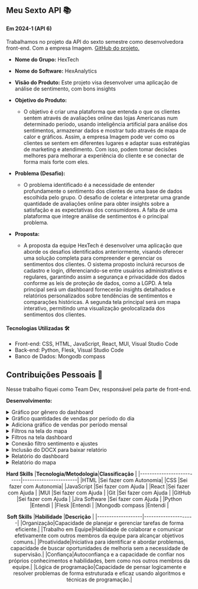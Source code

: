 ## Meu Sexto API  📚

#### Em 2024-1 (API 6)
Trabalhamos no projeto da API do sexto semestre como desenvolvedora front-end. Com a empresa Imagem. [GitHub do projeto.](https://github.com/GroupHextech/HEXTECH-API6sem)<br> 
- **Nome do Grupo:** HexTech
- **Nome do Software:**  HexAnalytics
- **Visão do Produto:** Este projeto visa desenvolver uma aplicação de análise de sentimento, com bons insights
     
 - **Objetivo do Produto:** 
	 - O objetivo é criar uma plataforma que entenda o que os clientes sentem através de avaliações online das lojas Americanas num determinado período, usando inteligência artificial para análise dos sentimentos, armazenar dados e mostrar tudo através de mapa de calor e gráficos. Assim, a empresa Imagem pode ver como os clientes se sentem em diferentes lugares e adaptar suas estratégias de marketing e atendimento. Com isso, podem tomar decisões melhores para melhorar a experiência do cliente e se conectar de forma mais forte com eles.
  
- **Problema (Desafio):** 

	- O problema identificado é a necessidade de entender profundamente o sentimento dos clientes de uma base de dados escolhida pelo grupo. O desafio de coletar e interpretar uma grande quantidade de avaliações online para obter insights sobre a satisfação e as expectativas dos consumidores. A falta de uma plataforma que integre análise de sentimentos é o principal problema.

- **Proposta:**
	- A proposta da equipe HexTech é desenvolver uma aplicação que aborde os desafios identificados anteriormente, visando oferecer uma solução completa para compreender e gerenciar os sentimentos dos clientes. O sistema proposto incluirá recursos de cadastro e login, diferenciando-se entre usuários administrativos e regulares, garantindo assim a segurança e privacidade dos dados conforme as leis de proteção de dados, como a LGPD. A tela principal será um dashboard fornecerão insights detalhados e relatórios personalizados sobre tendências de sentimentos e comparações históricas. A segunda tela principal será um mapa interativo, permitindo uma visualização geolocalizada dos sentimentos dos clientes.
	

#### Tecnologias Utilizadas 🛠
- Front-end: CSS, HTML, JavaScript, React, MUI, Visual Studio Code
- Back-end: Python, Flesk, Visual Studio Code
- Banco de Dados: Mongodb compass

## Contribuições Pessoais 👩
Nesse trabalho fiquei como Team Dev, responsável pela parte de front-end. 

**Desenvolvimento:** 
<details>
  <summary>Gráfico por gênero do dashboard</summary>
	
	O componente GenderPieChart faz um gráfico de pizza que exibe a distribuição de gêneros (Homens e Mulheres) 
 	com base em dados obtidos de um serviço, utilizando a biblioteca @nivo/pie para renderização e useEffect para 
  	buscar dados quando os filtros mudam.
  
  ```javascript

import { ResponsivePie } from "@nivo/pie";
import { tokens } from "../../theme";
import { useTheme } from "@mui/material";
import { useState, useEffect } from "react";
import { getGender } from "../../services/SalesService";

const GenderPieChart = ({filter}) => {
  const theme = useTheme();
  const colors = tokens(theme.palette.mode);
  const [genderData, setGenderData] = useState([]);

  useEffect(() => {
    async function handleGenderData() {
      try {
        const data = await getGender(filter.states, filter.regions, filter.feeling);
        setGenderData(data);
      } catch (error) {
        console.error("Error fetching genders:", error.message);
      }
    }

    handleGenderData();
  }, [filter]);

  if (genderData?.length)
    return (
      <ResponsivePie
        data={[
          {
            id: genderData[1]?._id ?? 'F',
            value: genderData[1]?.count ?? 0,
            label: "Mulheres",
          },
          {
            id: genderData[0]?._id ?? 'M',
            value: genderData[0]?.count ?? 0,
            label: "Homens",
          },
        ]}
        theme={{
          tooltip: {
            container: {
              background: "#fff", // cor de fundo do tooltip
              color: "#000", // cor do texto do tooltip
            },
          },
          axis: {
            domain: {
              line: {
                stroke: colors.grey[100],
              },
            },
            legend: {
              text: {
                fill: colors.grey[100],
              },
            },
            ticks: {
              line: {
                stroke: colors.grey[100],
                strokeWidth: 1,
              },
              text: {
                fill: colors.grey[100],
              },
            },
          },
          legends: {
            text: {
              fill: colors.grey[100],
            },
          },
        }}
        margin={{ top: 40, right: 80, bottom: 80, left: 80 }}
        innerRadius={0.5}
        padAngle={0.7}
        cornerRadius={3}
        activeOuterRadiusOffset={8}
        colors={{ scheme: 'category10' }}
        borderColor={{
          from: "color",
          modifiers: [["darker", 0.2]],
        }}
        arcLinkLabelsSkipAngle={10}
        arcLinkLabelsTextColor={colors.grey[100]}
        arcLinkLabelsThickness={2}
        arcLinkLabelsColor={{ from: "color" }}
        enableArcLabels={false}
        arcLabelsRadiusOffset={0.4}
        arcLabelsSkipAngle={7}
        arcLabelsTextColor={{
          from: "color",
          modifiers: [["darker", 2]],
        }}
        defs={[
          {
            id: "dots",
            type: "patternDots",
            background: "inherit",
            color: "rgba(255, 255, 255, 0.3)",
            size: 4,
            padding: 1,
            stagger: true,
          },
          {
            id: "lines",
            type: "patternLines",
            background: "inherit",
            color: "rgba(255, 255, 255, 0.3)",
            rotation: -45,
            lineWidth: 6,
            spacing: 10,
          },
        ]}
        legends={[
          {
            anchor: "bottom",
            direction: "row",
            justify: false,
            translateX: 0,
            translateY: 56,
            itemsSpacing: 0,
            itemWidth: 100,
            itemHeight: 18,
            itemTextColor: "#999",
            itemDirection: "left-to-right",
            itemOpacity: 1,
            symbolSize: 18,
            symbolShape: "circle",
            effects: [
              {
                on: "hover",
                style: {
                  itemTextColor: "#000",
                },
              },
            ],
          },
        ]}
      />
    );
};

export default GenderPieChart;

 
  ```
</details>

<details>
  <summary>Gráfico quantidades de vendas por período do dia</summary>
	
	O componente desse Chart exibe um gráfico de barras mostrando as vendas por períodos do dia (manhã, tarde, noite). 
 	Ele busca os dados de vendas com base em filtros aplicados e usa useEffect para atualizar os dados sempre que os filtros mudam. 
  	O gráfico é renderizado usando @nivo/bar com estilos personalizados.
  
  ```javascript

import { useTheme } from "@mui/material";
import { tokens } from "../../theme";
import { useState, useEffect } from "react";
import { getSales } from "../../services/SalesService";
import { ResponsiveBarCanvas } from "@nivo/bar";

function determinarPeriodo(horario) {
  // Extrair apenas a parte do horário
  const horarioSplit = horario.split(" ")[1];
  const [hora, minuto, segundo] = horarioSplit.split(":").map(Number);

  // Determinar o período com base nas horas
  if (hora >= 6 && hora < 12) {
    return "Morning";
  } else if (hora >= 12 && hora < 18) {
    return "Afternoon";
  } else {
    return "Night";
  }
}

function agruparVendasPorPeriodo(dados) {
  const vendasPorPeriodo = {};

  // Iterando sobre cada item dos dados
  dados.forEach((item) => {
    // Criando uma chave no formato "YYYY-MM" para representar o período
    const periodo = determinarPeriodo(item._id);

    // Inicializando o contador de vendas para o período, se necessário
    if (!vendasPorPeriodo[periodo]) {
      vendasPorPeriodo[periodo] = 0;
    }

    // Incrementando o contador de vendas para o período
    vendasPorPeriodo[periodo] = vendasPorPeriodo[periodo] + item.count;
  });

  // Convertendo o objeto em um array de objetos para o BarChart
  const vendasPorPeriodoArray = Object.entries(vendasPorPeriodo).map(
    ([periodo, quantidade]) => ({
      periodo,
      qtde: quantidade,
    })
  );

  return vendasPorPeriodoArray;
}

export default function Chart({filter}) {
  const theme = useTheme();
  const colors = tokens(theme.palette.mode);

  const [salesData, setSalesData] = useState([]);

  useEffect(() => {
    async function handleSalesData() {
      try {
        const data = await getSales(filter.states, filter.regions, filter.feeling);
        setSalesData(agruparVendasPorPeriodo(data));
      } catch (error) {
        console.error("Error fetching sales:", error.message);
      }
    }

    handleSalesData();
  }, [filter]);

  if (salesData?.length) {
    return (
      <ResponsiveBarCanvas
        data={salesData}
        theme={{
          tooltip: {
            container: {
              background: "#fff", // cor de fundo do tooltip
              color: "#000", // cor do texto do tooltip
            },
          },
          axis: {
            domain: {
              line: {
                stroke: colors.grey[100],
              },
            },
            legend: {
              text: {
                fill: colors.grey[100],
              },
            },
            ticks: {
              line: {
                stroke: colors.grey[100],
                strokeWidth: 1,
              },
              text: {
                fill: colors.grey[100],
              },
            },
          },
          legends: {
            text: {
              fill: colors.grey[100],
            },
          },
        }}
        keys={["qtde"]}
        indexBy="periodo"
        margin={{ top: 30, right: 0, bottom: 30, left: 50 }}
        padding={0.3}
        valueScale={{ type: "linear" }}
        indexScale={{ type: "band", round: true }}
        colors={{ scheme: 'category10' }}
        enableLabel={false}
        enableTotals={true}
        labelSkipWidth={12}
        labelSkipHeight={12}
        labelTextColor={{ theme: 'grid.line.stroke' }}
        role="application"
        isFocusable={true}
      />
    );
  }
}

 
  ```
</details>

<details>
  <summary>Adiciona gráfico de vendas por período mensal</summary>
	
	O componente desse Chart exibe um gráfico de linhas (bump chart) mostrando a evolução dos sentimentos 
 	(positivo, neutro, negativo) ao longo do tempo. Ele busca os dados de sentimentos com base em filtros 
  	aplicados, formata esses dados e usa useEffect para atualizar o gráfico sempre que os filtros mudam. 
   	O gráfico é renderizado usando @nivo/bump com estilos personalizados.
  
  ```javascript

import { useTheme } from "@mui/material";
import { tokens } from "../../theme";
import { useState, useEffect } from "react";
// import { getSales } from "../../services/SalesService";
import { ResponsiveBump } from "@nivo/bump";
import { getFeelingByMonth } from "../../services/SalesService";

export default function Chart({ filter, selectedSentiment }) {
  const theme = useTheme();
  const colors = tokens(theme.palette.mode);
  const [feelingData, setFeelingData] = useState([]);

  const sentimentColors = {
    Positive: colors.greenAccent[500], // Verde
    Neutral: "#ffa927", // Amarelo
    Negative: "#E0115F", // Vermelho
  };

  useEffect(() => {
    async function handleGetData() {
      try {
        const data = await getFeelingByMonth(
          filter.states,
          filter.regions,
          filter.feeling
        );

        // Mapeando os dados recebidos e reestruturando para o formato esperado pelo Nivo Bump Chart
        const formattedData = Object.keys(data[0])
          .filter((key) => key !== "_id")
          .map((key) => ({
            id: key,
            data: data.map((item) => ({
              x: item._id,
              y: item[key],
            })),
          }));

        setFeelingData(formattedData);
      } catch (error) {
        console.error("Error fetching feeling:", error.message);
      }
    }

    handleGetData();
  }, [filter]);

  const filteredData = selectedSentiment
    ? feelingData.filter((data) => data.id === selectedSentiment)
    : feelingData;

  if (true) {
    return (
      <>
        <ResponsiveBump
          data={filteredData.map((serie) => ({
            ...serie,
            data: serie.data.map((point) => ({ ...point, y: -point.y }))
          }))}
          keys={["Positive", "Neutral", "Negative"]}
          indexBy="_id"
          // indexScale={{ type: 'band', round: true }}
          colors={(data) => sentimentColors[data.id]}
          xPadding={0.4}
          activeLineWidth={3}
          inactiveLineWidth={0}
          inactiveOpacity={0.15}
          startLabelTextColor={{ theme: "background" }}
          endLabelTextColor={{ from: "color", modifiers: [] }}
          pointSize={4}
          inactivePointSize={0}
          pointColor={{ from: "serie.color", modifiers: [] }}
          pointBorderWidth={3}
          activePointBorderWidth={3}
          pointBorderColor={{ from: "serie.color" }}
          enableGridX={false}
          enableGridY={false}
          axisTop={false}
          axisBottom={{
            tickSize: 5,
            tickPadding: 5,
            tickRotation: 0,
            legend: "",
            legendPosition: "middle",
            legendOffset: 32,
            truncateTickAt: 0,
          }}
          axisLeft={{
            tickSize: 5,
            tickPadding: 5,
            tickRotation: 0,
            legend: "",
            legendPosition: "middle",
            legendOffset: -40,
            scale: "linear", // Mantenha a escala linear
            format: (value) => Math.abs(value), // Formata a escala para números positivos
          }}
          margin={{ top: 50, right: 130, bottom: 50, left: 60 }}
          axisRight={null}
          theme={{
            tooltip: {
              container: {
                background: "#fff", // cor de fundo do tooltip
                color: "#000", // cor do texto do tooltip
              },
            },
            axis: {
              domain: {
                line: {
                  stroke: colors.grey[100],
                },
              },
              legend: {
                text: {
                  fill: colors.grey[100],
                },
              },
              ticks: {
                line: {
                  stroke: colors.grey[100],
                  strokeWidth: 1,
                },
                text: {
                  fill: colors.grey[100],
                },
              },
            },
            legends: {
              text: {
                fill: colors.grey[100],
              },
            },
          }}
        />
      </>
    );
  }
}
 
  ```
</details>

<details>
  <summary>Filtros na tela do mapa</summary>
	
	Descrição da atividade 
  
  ```javascript
 
  ```
</details>

<details>
  <summary>Filtros na tela dashboard</summary>
	
	Descrição da atividade 
  
  ```javascript
 
  ```
</details>

<details>
  <summary>Conexão filtro sentimento e ajustes</summary>
	
	Descrição da atividade 
  
  ```javascript
 
  ```
</details>

<details>
  <summary>Inclusão do DOCX para baixar relatório</summary>
	
	A função handleDownloadReport cria e baixa um relatório .docx contendo texto formatado. Ela usa a biblioteca docx para construir o documento e file-saver para salvar o arquivo localmente.
  
  ```javascript
  const handleDownloadReport = () => {
    const doc = new Document({
      sections: [{
        properties: {},
        children: [
          new Paragraph({
            children: [
              new TextRun("Ralatório HexAnalytics"),
              new TextRun({
                text: "Foo Bar",
                bold: true,
              }),
              new TextRun({
                text: "\tExemplos",
                bold: true,
              }),
            ],
          }),
        ],
      }]
    });

    Packer.toBlob(doc).then(blob => {
      console.log(blob);
      saveAs(blob, "relatorio.docx");
      console.log("Document created successfully");
    });
  }
 
  ```
</details>

<details>
  <summary>Relatório do dashboard</summary>
	
	A função createDocxContent cria um documento .docx formatado com subtítulos, listas de sentimentos e gráficos/imagens, 
 	usando a biblioteca docx. O conteúdo inclui valores totais, valores das pesquisas e as imagens dos gráficos e da nuvem 
  	de palavras. 
  
  ```javascript

// src/docxContent.js

import { AlignmentType, Document, Paragraph, TextRun, HeadingLevel, ImageRun } from 'docx';

function numberWithCommas (x) {
  return x.toString().replace(/\B(?=(\d{3})+(?!\d))/g, ".");
}

export const createDocxContent = (feelingAll, feelingData, imageBlobs) => {
  const subtitles = [
    { text: "Total dos dados de vendas das lojas Americanas do ano de 2018.", feeling: feelingAll },
    // { text: "Total dos dados da pesquisa:" },
    // { text: "Selecionado os estados ou região: São Paulo e Acre.", feeling: feelingData },
    { text: "Total definido pelo filtro:", feeling: feelingData },
    { text: "Gráficos demonstrativos" },
    { text: "Gender:", imageBlob: imageBlobs.genderChartBlob, size: [250, 400] },
    { text: "Review sentiment by month:", imageBlob: imageBlobs.sentimentByMonthChartBlob, size: [250, 600] },
    { text: "Reviews by Category:", imageBlob: imageBlobs.reviewsByCategoryBlob, size: [250, 400] },
    { text: "Top Words:", imageBlob: imageBlobs.topWordsBlob, size: [250, 400] }
  ]

  const bullets = [
    {content: "Total de positivo:", key: 'positive'},
    {content: "Total de neutro:", key: 'neutral'},
    {content: "Total de negativo:", key: 'negative'},
  ]

  const breakLine = () => {
    return new Paragraph({
      text: "",
      alignment: AlignmentType.CENTER,
    })
  }

  const getSubtitles = () => {
    const contents = [];

    for (let index = 0; index < subtitles.length; index++) {
      contents.push(breakLine()),
      contents.push(
        new Paragraph({
          children: [
            new TextRun({
              text: subtitles[index],
              bold: true,
              font: "Aptos",
              size: 24,
              color: "92BAF7"
            })
          ],
        })
      )

      if (subtitles[index].feeling) {
        contents.push(breakLine())
        contents.push(...getBullets(subtitles[index].feeling))
        contents.push(breakLine())
      }
      
      if (subtitles[index].imageBlob) {
        contents.push(breakLine())
        contents.push(getImageFromBlob(subtitles[index].imageBlob, subtitles[index].size))
        contents.push(breakLine())
      }
    }

    return contents;
  }

  const getBullets = (myFeeling) => {
    return bullets.map((bulletText, index) => {
      return new Paragraph({
        children: [
          new TextRun({
            text: `${bulletText.content}`,
            bold: true,
            font: "Aptos",
            size: 24
          }),
          new TextRun({
            text: ` ${numberWithCommas(myFeeling[bulletText.key])} mil`,
            font: "Aptos",
            size: 24
          })
        ],
        bullet: { level: 0 }
      })
    }
    )
  }

  const getImageFromBlob = (myBlobData, size) => {
    return new Paragraph({
      children: [
        new ImageRun({
          type: "jpg",
          data: myBlobData,
          transformation: {
            height: size[0],
            width: size[1]
          }
        })
      ]
    })
  }

  return new Document({
    styles: {
      default: {
        heading1: {
          run: {
            size: 32,
            bold: true,
            color: "000000",
            font: "Aptos"
          },
          paragraph: {
            alignment: AlignmentType.CENTER,
            spacing: {
              after: 120,
            },
          },
        },
        heading2: {
          run: {
            size: 74,
            bold: true,
            color: "92BAF7",
            font: "Aptos"
          },
          paragraph: {
            spacing: {
              before: 600,
              after: 120,
            },
          }
        },
      },
    },
    paragraphStyles: [
      {
          id: "subtitle",
          name: "Subtitle",
          basedOn: "Normal",
          next: "Normal",
          run: {
            size: 12,
            bold: true,
            color: "92BAF7",
            font: "Aptos"
          },
          paragraph: {
            spacing: {
              before: 240,
              after: 120,
            },
          }
      }
  ],
    sections: [
      {
        properties: {},
        children: [
          new Paragraph({
            text: "Relatório Dashboard HexAnalytics",
            heading: HeadingLevel.HEADING_1,
          }),
          ...getSubtitles(),
        ],
      },
    ],
  });
};

 
  ```
</details>

<details>
  <summary>Relatório do mapa</summary>

 	A função createDocxContent cria um documento .docx, usando a biblioteca docx. O conteúdo inclui valores totais, 
  	valores das pesquisas, nome das regiões pesquisadas e o mapa do brasil de acordo com os sentimentos, com dados 
   	obtidos de um serviço externo.
  
  ```javascript
// src/docxContent.js

import { AlignmentType, Document, Paragraph, TextRun, HeadingLevel, ImageRun } from 'docx';
import { getFeeling } from '../../services/SalesService';

function numberWithCommas (x) {
  return x.toString().replace(/\B(?=(\d{3})+(?!\d))/g, ".");
}

export const createDocxContent = async (mapBlob, selectedFeeling, selectedRegion, selectedStates,) => {

  const feelingData = [];
  const feelingDataFiltered = [];
  let data;

  data = await getFeeling()
  data.forEach((row) => {
    feelingData[row._id.toLowerCase()] = row.count.toLocaleString('pt-BR');
    feelingData["total"] += row.count;
  });

  data = await getFeeling(selectedStates, selectedRegion)
  data.forEach((row) => {
    feelingDataFiltered[row._id.toLowerCase()] = row.count.toLocaleString('pt-BR');
    feelingDataFiltered["total"] += row.count;
  });

  const subtitles = [
    // { text: "Total dos dados de vendas das lojas Americanas do ano de 2018.", hasData: true },
    // { text: "Total dos dados da pesquisa:" },
    { text: "Filtros selecionados: ", bulletIndex: 0 },
    { text: "Total dos dados de vendas das lojas Americanas do ano de 2018:", bulletIndex: 1 },
    { text: "Total definido pelo filtro:", bulletIndex: 2 },
    { text: "Filtragem por sentimentos:" },
    { text: "Mapa do Brasil:", imageBlob: mapBlob },
  ]

  const bullets = {
    0: [
      { content: "Sentimento:", value: selectedFeeling.toUpperCase() },
      { content: "Região:", value: selectedRegion.toUpperCase() },
      { content: "Estados:", value: selectedStates.join(', ') }
    ],
    1: [
      { content: "Total de positivo:", value: `${feelingData.positive} mil` },
      { content: "Total de neutro:", value: `${feelingData.neutral} mil` },
      { content: "Total de negativo:", value: `${feelingData.negative} mil` }
    ],
    2: [
      { content: "Total de positivo:", value: `${feelingDataFiltered.positive} mil` },
      { content: "Total de neutro:", value: `${feelingDataFiltered.neutral} mil` },
      { content: "Total de negativo:", value: `${feelingDataFiltered.negative} mil` }
    ]
  };

  const breakLine = () => {
    return new Paragraph({
      text: "",
      alignment: AlignmentType.CENTER,
    })
  }

  const getSubtitles = () => {
    const contents = [];

    for (let index = 0; index < subtitles.length; index++) {
      contents.push(breakLine()),
        contents.push(
          new Paragraph({
            children: [
              new TextRun({
                text: subtitles[index],
                bold: true,
                font: "Aptos",
                size: 24,
                color: "92BAF7"
              })
            ],
          })
        )

      if (subtitles[index].hasOwnProperty('bulletIndex')) {
        contents.push(breakLine())
        contents.push(...getBullets(subtitles[index].bulletIndex))
        contents.push(breakLine())
      }

      if (subtitles[index].imageBlob) {
        contents.push(breakLine())
        contents.push(getImageFromBlob(subtitles[index].imageBlob))
        contents.push(breakLine())
      }
    }

    return contents;
  }

  const getBullets = (bulletIndex) => {
    return bullets[bulletIndex].map(bulletText => {
      return new Paragraph({
        children: [
          new TextRun({
            text: `${bulletText.content}`,
            bold: true,
            font: "Aptos",
            size: 24
          }),
          new TextRun({
            text: ` ${bulletText.value}`,
            font: "Aptos",
            size: 24
          })
        ],
        bullet: { level: 0 }
      })
    })
  }

  const getImageFromBlob = (myBlobData) => {
    return new Paragraph({
      children: [
        new ImageRun({
          type: "jpg",
          data: myBlobData,
          transformation: {
            width: 540,
            height: 400
          }
        })
      ]
    })
  }

  return new Document({
    styles: {
      default: {
        heading1: {
          run: {
            size: 32,
            bold: true,
            color: "000000",
            font: "Aptos"
          },
          paragraph: {
            alignment: AlignmentType.CENTER,
            spacing: {
              after: 120,
            },
          },
        },
        heading2: {
          run: {
            size: 74,
            bold: true,
            color: "92BAF7",
            font: "Aptos"
          },
          paragraph: {
            spacing: {
              before: 600,
              after: 120,
            },
          }
        },
      },
    },
    paragraphStyles: [
      {
        id: "subtitle",
        name: "Subtitle",
        basedOn: "Normal",
        next: "Normal",
        run: {
          size: 12,
          bold: true,
          color: "92BAF7",
          font: "Aptos"
        },
        paragraph: {
          spacing: {
            before: 240,
            after: 120,
          },
        }
      }
    ],
    sections: [
      {
        properties: {},
        children: [
          new Paragraph({
            text: "Relatório Mapa HexAnalytics",
            heading: HeadingLevel.HEADING_1,
          }),
          ...getSubtitles(),
        ],
      },
    ],
  });
};

 
  ```
</details>


<div align="center">

**Hard Skills**
|**Tecnologia/Metodologia**|**Classificação**      |
|--------------------------|-----------------------|
|HTML                      |Sei fazer com Autonomia|
|CSS                       |Sei fazer com Autonomia|
|JavaScript                |Sei fazer com Ajuda    |
|React                     |Sei fazer com Ajuda    |
|MUI                       |Sei fazer com Ajuda    |
|Git                       |Sei fazer com Ajuda    |
|GitHub                    |Sei fazer com Ajuda    |
|Jira Software             |Sei fazer com Ajuda    |
|Python                    |Entendi                |
|Flesk                     |Entendi                |
|Mongodb compass           |Entendi                |


**Soft Skills**
|**Habilidade**     |**Descrição**        |
|-------------------|---------------------|
|Organização|Capacidade de planejar e gerenciar tarefas de forma eficiente.|
|Trabalho em Equipe|Habilidade de colaborar e comunicar efetivamente com outros membros da equipe para alcançar objetivos comuns.|
|Proatividade|Iniciativa para identificar e abordar problemas, capacidade de buscar oportunidades de melhoria sem a necessidade de supervisão.|
|Confiança|Autoconfiança e a capacidade de confiar nos próprios conhecimentos e habilidades, bem como nos outros membros da equipe.|
|Lógica de programação|Capacidade de pensar logicamente e resolver problemas de forma estruturada e eficaz usando algoritmos e técnicas de programação.|

</div>

